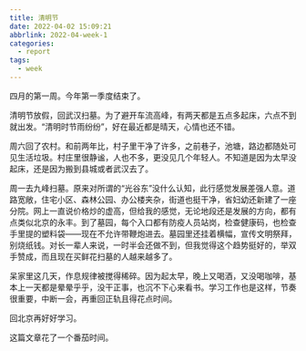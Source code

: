 ```yaml
---
title: 清明节
date: 2022-04-02 15:09:21
abbrlink: 2022-04-week-1
categories:
  - report
tags:
  - week
---
```


四月的第一周。今年第一季度结束了。

清明节放假，回武汉扫墓。为了避开车流高峰，有两天都是五点多起床，六点不到就出发。“清明时节雨纷纷”，好在最近都是晴天，心情也还不错。

周六回了农村。和前两年比，村子里干净了许多，之前巷子，池塘，路边都随处可见生活垃圾。村庄里很静谧，人也不多，更没见几个年轻人。不知道是因为太早没起床，还是因为搬到县城或者武汉去了。

周一去九峰扫墓。原来对所谓的“光谷东”没什么认知，此行感觉发展差强人意。道路宽敞，住宅小区、森林公园、办公楼夹杂，街道也挺干净，省妇幼还新建了一座分院。网上一直说价格炒的虚高，但给我的感觉，无论地段还是发展的方向，都有点类似北京的永丰。到了墓园，每个入口都有防疫人员站岗，检查健康码，也检查手里提的塑料袋——现在不允许带鞭炮进去。墓园里还挂着横幅，宣传文明祭拜，别烧纸钱。对长一辈人来说，一时半会还做不到，但我觉得这个趋势挺好的，举双手赞成，而且现在买鲜花扫墓的人越来越多了。

呆家里这几天，作息规律被搅得稀碎。因为起太早，晚上又喝酒，又没喝咖啡，基本上一天都是晕晕乎乎，没干正事，也沉不下心来看书。学习工作也是这样，节奏很重要，中断一会，再重回正轨且得花点时间。

回北京再好好学习。

这篇文章花了一个番茄时间。
